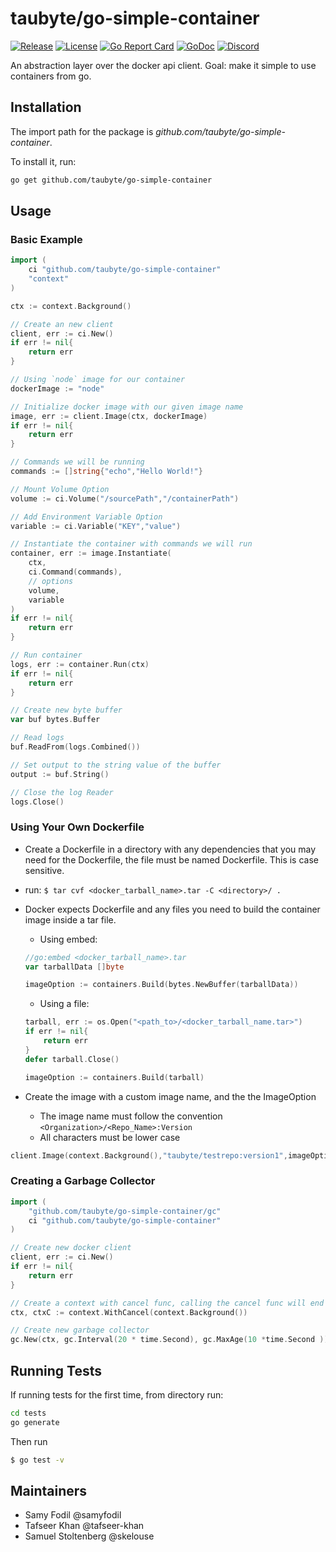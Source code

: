# taubyte/go-simple-container 

[![Release](https://img.shields.io/github/release/taubyte/go-simple-container.svg)](https://github.com/taubyte/go-simple-container/releases)
[![License](https://img.shields.io/github/license/taubyte/go-simple-container)](LICENSE)
[![Go Report Card](https://goreportcard.com/badge/taubyte/go-simple-container)](https://goreportcard.com/report/taubyte/go-simple-container)
[![GoDoc](https://godoc.org/github.com/taubyte/go-simple-container?status.svg)](https://pkg.go.dev/github.com/taubyte/go-simple-container)
[![Discord](https://img.shields.io/discord/973677117722202152?color=%235865f2&label=discord)](https://tau.link/discord)

An abstraction layer over the docker api client. Goal: make it simple to use containers from go.

## Installation 
The import path for the package is *github.com/taubyte/go-simple-container*.

To install it, run:
```bash 
go get github.com/taubyte/go-simple-container
```


## Usage

### Basic Example
```go
import (
    ci "github.com/taubyte/go-simple-container"
    "context"
)

ctx := context.Background()

// Create an new client
client, err := ci.New()
if err != nil{
    return err
}

// Using `node` image for our container
dockerImage := "node"

// Initialize docker image with our given image name
image, err := client.Image(ctx, dockerImage)
if err != nil{
    return err
}

// Commands we will be running
commands := []string{"echo","Hello World!"}

// Mount Volume Option 
volume := ci.Volume("/sourcePath","/containerPath")

// Add Environment Variable Option
variable := ci.Variable("KEY","value")

// Instantiate the container with commands we will run
container, err := image.Instantiate(
    ctx,
    ci.Command(commands),
    // options
    volume, 
    variable
)
if err != nil{
    return err
}

// Run container 
logs, err := container.Run(ctx)
if err != nil{
    return err
}

// Create new byte buffer 
var buf bytes.Buffer

// Read logs 
buf.ReadFrom(logs.Combined())

// Set output to the string value of the buffer 
output := buf.String()

// Close the log Reader
logs.Close()

```

### Using Your Own Dockerfile
- Create a Dockerfile in a directory with any dependencies that you may need for the Dockerfile, the file must be named Dockerfile. This is case sensitive.
- run: `$ tar cvf <docker_tarball_name>.tar -C <directory>/ .`
- Docker expects Dockerfile and any files you need to build the container image inside a tar file.
    - Using embed: 
    ```go
    //go:embed <docker_tarball_name>.tar
    var tarballData []byte 
    
    imageOption := containers.Build(bytes.NewBuffer(tarballData))
    ```
    - Using a file:
    ```go 
    tarball, err := os.Open("<path_to>/<docker_tarball_name.tar>")
    if err != nil{
        return err
    }
    defer tarball.Close()

    imageOption := containers.Build(tarball)
    ```

- Create the image with a custom image name, and the the ImageOption
    - The image name must follow the convention `<Organization>/<Repo_Name>:Version`
    - All characters must be lower case 
```go
client.Image(context.Background(),"taubyte/testrepo:version1",imageOption)
```


### Creating a Garbage Collector
```go
import ( 
    "github.com/taubyte/go-simple-container/gc"
    ci "github.com/taubyte/go-simple-container" 
)

// Create new docker client 
client, err := ci.New()
if err != nil{
    return err
}

// Create a context with cancel func, calling the cancel func will end the garbage collector go routine.
ctx, ctxC := context.WithCancel(context.Background())

// Create new garbage collector
gc.New(ctx, gc.Interval(20 * time.Second), gc.MaxAge(10 *time.Second ))

```

## Running Tests 
If running tests for the first time, from directory run: 
```bash
cd tests 
go generate
```

Then run 
```bash
$ go test -v
```

## Maintainers
- Samy Fodil @samyfodil
- Tafseer Khan @tafseer-khan
- Samuel Stoltenberg @skelouse
